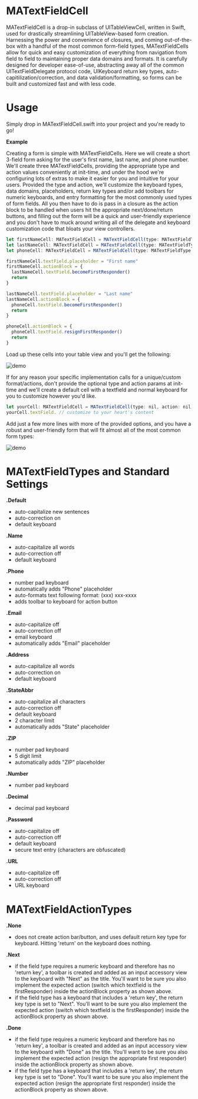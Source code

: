 MATextFieldCell
==================

MATextFieldCell is a drop-in subclass of UITableViewCell, written in Swift, used for drastically streamlining UITableView-based form creation. Harnessing the power and convenience of closures, and coming out-of-the-box with a handful of the most common form-field types, MATextFieldCells allow for quick and easy customization of everything from navigation from field to field to maintaining proper data domains and formats. It is carefully designed for developer ease-of-use, abstracting away all of the common UITextFieldDelegate protocol code, UIKeyboard return key types, auto-capitilization/correction, and data validation/formatting, so forms can be built and customized fast and with less code.


Usage
=====

Simply drop in MATextFieldCell.swift into your project and you're ready to go!

**Example**

Creating a form is simple with MATextFieldCells. Here we will create a short 3-field form asking for the user's first name, last name, and phone number. We'll create three MATextFieldCells, providing the appropriate type and action values conveniently at init-time, and under the hood we're configuring lots of extras to make it easier for you and intuitive for your users. Provided the type and action, we'll customize the keyboard types, data domains, placeholders, return key types and/or add toolbars for numeric keyboards, and entry formatting for the most commonly used types of form fields. All you then have to do is pass in a closure as the action block to be handled when users hit the appropriate next/done/return buttons, and filling out the form will be a quick and user-friendly experience and you don't have to muck around writing all of the delegate and keyboard customization code that bloats your view controllers.

```js
let firstNameCell: MATextFieldCell = MATextFieldCell(type: MATextFieldType.Name, action: MATextFieldActionType.Next)
let lastNameCell: MATextFieldCell = MATextFieldCell(type: MATextFieldType.Name, action: MATextFieldActionType.Next)
let phoneCell: MATextFieldCell = MATextFieldCell(type: MATextFieldType.Phone, action: MATextFieldActionType.Done)

firstNameCell.textField.placeholder = "First name"
firstNameCell.actionBlock = {
  lastNameCell.textField.becomeFirstResponder()
  return
}

lastNameCell.textField.placeholder = "Last name"
lastNameCell.actionBlock = {
  phoneCell.textField.becomeFirstResponder()
  return
}

phoneCell.actionBlock = {
  phoneCell.textField.resignFirstResponder()
  return
}
```

Load up these cells into your table view and you'll get the following:

![demo](Screenshots/demo.gif)


If for any reason your specific implementation calls for a unique/custom format/actions, don't provide the optional type and action params at init-time and we'll create a default cell with a textfield and normal keyboard for you to customize however you'd like.

```js
let yourCell: MATextFieldCell = MATextFieldCell(type: nil, action: nil)
yourCell.textField. // customize to your heart's content
```


Add just a few more lines with more of the provided options, and you have a robust and user-friendly form that will fit almost all of the most common form types:

![demo](Screenshots/full_demo.gif)



MATextFieldTypes and Standard Settings
=====

**.Default**
  - auto-capitalize new sentences
  - auto-correction on
  - default keyboard
  
**.Name**
  - auto-capitalize all words
  - auto-correction off
  - default keyboard
  
**.Phone**
  - number pad keyboard
  - automatically adds "Phone" placeholder
  - auto-formats text following format: (xxx) xxx-xxxx
  - adds toolbar to keyboard for action button
  
**.Email**
  - auto-capitalize off
  - auto-correction off
  - email keyboard
  - automatically adds "Email" placeholder
  
**.Address**
  - auto-capitalize all words
  - auto-correction on
  - default keyboard
  
**.StateAbbr**
  - auto-capitalize all characters
  - auto-correction off
  - default keyboard
  - 2 character limit
  - automatically adds "State" placeholder
  
**.ZIP**
  - number pad keyboard
  - 5 digit limit
  - automatically adds "ZIP" placeholder
  
**.Number**
  - number pad keyboard
  
**.Decimal**
  - decimal pad keyboard

**.Password**
  - auto-capitalize off
  - auto-correction off
  - default keyboard
  - secure text entry (characters are obfuscated)
  
**.URL**
  - auto-capitalize off
  - auto-correction off
  - URL keyboard


MATextFieldActionTypes
=====

**.None**
  - does not create action bar/button, and uses default return key type for keyboard. Hitting 'return' on the keyboard does nothing.
  
**.Next**
  - if the field type requires a numeric keyboard and therefore has no 'return key', a toolbar is created and added as an input accessory view to the keyboard with "Next" as the title. You'll want to be sure you also implement the expected action (switch which textfield is the firstResponder) inside the actionBlock property as shown above.
  - if the field type has a keyboard that includes a 'return key', the return key type is set to "Next". You'll want to be sure you also implement the expected action (switch which textfield is the firstResponder) inside the actionBlock property as shown above.

**.Done**
  - if the field type requires a numeric keyboard and therefore has no 'return key', a toolbar is created and added as an input accessory view to the keyboard with "Done" as the title. You'll want to be sure you also implement the expected action (resign the appropriate first responder) inside the actionBlock property as shown above.
  - if the field type has a keyboard that includes a 'return key', the return key type is set to "Done". You'll want to be sure you also implement the expected action (resign the appropriate first responder) inside the actionBlock property as shown above.
